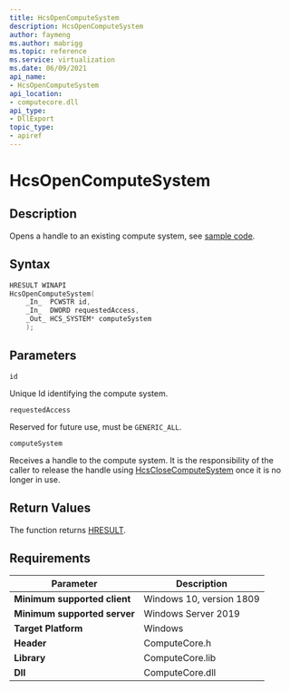 ```yaml
---
title: HcsOpenComputeSystem
description: HcsOpenComputeSystem
author: faymeng
ms.author: mabrigg
ms.topic: reference
ms.service: virtualization
ms.date: 06/09/2021
api_name:
- HcsOpenComputeSystem
api_location:
- computecore.dll
api_type:
- DllExport
topic_type: 
- apiref
---
```

# HcsOpenComputeSystem

## Description

Opens a handle to an existing compute system, see [sample code](./ComputeSystemSample.md#OpenVM).

## Syntax

```cpp
HRESULT WINAPI
HcsOpenComputeSystem(
    _In_  PCWSTR id,
    _In_  DWORD requestedAccess,
    _Out_ HCS_SYSTEM* computeSystem
    );
```

## Parameters

`id`

Unique Id identifying the compute system.

`requestedAccess`

Reserved for future use, must be `GENERIC_ALL`.

`computeSystem`

Receives a handle to the compute system. It is the responsibility of the caller to release the handle using [HcsCloseComputeSystem](./HcsCloseComputeSystem.md) once it is no longer in use.

## Return Values

The function returns [HRESULT](./HCSHResult.md).

## Requirements

|Parameter|Description|
|---|---|
| **Minimum supported client** | Windows 10, version 1809 |
| **Minimum supported server** | Windows Server 2019 |
| **Target Platform** | Windows |
| **Header** | ComputeCore.h |
| **Library** | ComputeCore.lib |
| **Dll** | ComputeCore.dll |
